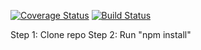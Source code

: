 [![Coverage Status](https://coveralls.io/repos/github/kaw393939/IS219CalcNew/badge.svg?branch=master)](https://coveralls.io/github/kaw393939/IS219CalcNew?branch=master)
[![Build Status](https://travis-ci.com/kaw393939/IS219CalcNew.svg?branch=master)](https://travis-ci.com/kaw393939/IS219CalcNew)

Step 1:  Clone repo
Step 2:  Run "npm install"